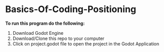 # Basics-Of-Coding-Positioning


**To run this program do the following:**

1. Download Godot Engine
2. Download/Clone this repo to your computer
3. Click on project.godot file to open the project in the Godot Application
